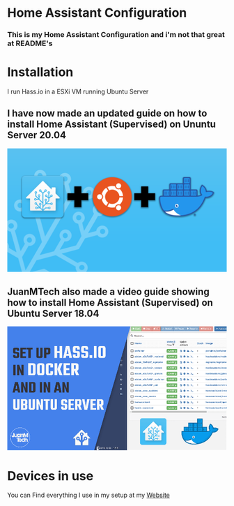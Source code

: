 # Home Assistant Configuration
### This is my Home Assistant Configuration and i'm not that great at README's
# Installation
 I run Hass.io in a ESXi VM running Ubuntu Server
## I have now made an updated guide on how to install Home Assistant (Supervised) on Ununtu Server 20.04
[![](/github/Ubuntu-Home-Assistant.png)](https://mathesonsteplock.ca/install-home-assistant-supervised-on-ubuntu-20-04/)

## JuanMTech also made a video guide showing how to install  Home Assistant (Supervised) on Ubuntu Server 18.04
[![](github/Web-Setup-Hass.io-in-Docker-in-Ubuntu-server.png)](https://youtu.be/ekVfLXnoM7k)

# Devices in use
You can Find everything I use in my setup at my [Website]


[Website]: https://mathesonsteplock.ca/kit/